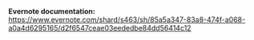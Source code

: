 **Evernote documentation:**
https://www.evernote.com/shard/s463/sh/85a5a347-83a8-474f-a068-a0a4d6295165/d2f6547ceae03eededbe84dd56414c12